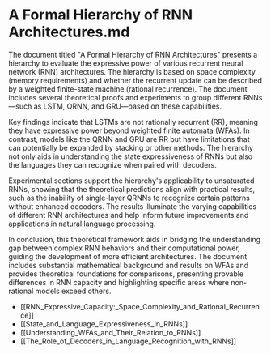 # A Formal Hierarchy of RNN Architectures.md

The document titled "A Formal Hierarchy of RNN Architectures" presents a hierarchy to evaluate the expressive power of various recurrent neural network (RNN) architectures. The hierarchy is based on space complexity (memory requirements) and whether the recurrent update can be described by a weighted finite-state machine (rational recurrence). The document includes several theoretical proofs and experiments to group different RNNs—such as LSTM, QRNN, and GRU—based on these capabilities. 

Key findings indicate that LSTMs are not rationally recurrent (RR), meaning they have expressive power beyond weighted finite automata (WFAs). In contrast, models like the QRNN and GRU are RR but have limitations that can potentially be expanded by stacking or other methods. The hierarchy not only aids in understanding the state expressiveness of RNNs but also the languages they can recognize when paired with decoders. 

Experimental sections support the hierarchy's applicability to unsaturated RNNs, showing that the theoretical predictions align with practical results, such as the inability of single-layer QRNNs to recognize certain patterns without enhanced decoders. The results illuminate the varying capabilities of different RNN architectures and help inform future improvements and applications in natural language processing. 

In conclusion, this theoretical framework aids in bridging the understanding gap between complex RNN behaviors and their computational power, guiding the development of more efficient architectures. The document includes substantial mathematical background and results on WFAs and provides theoretical foundations for comparisons, presenting provable differences in RNN capacity and highlighting specific areas where non-rational models exceed others.

- [[RNN_Expressive_Capacity:_Space_Complexity_and_Rational_Recurrence]]
- [[State_and_Language_Expressiveness_in_RNNs]]
- [[Understanding_WFAs_and_Their_Relation_to_RNNs]]
- [[The_Role_of_Decoders_in_Language_Recognition_with_RNNs]]